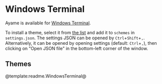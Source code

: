 # Windows Terminal

Ayame is available for [Windows Terminal](https://github.com/microsoft/terminal).

To install a theme, select it from [the list](#themes) and add it to `schemes` in `settings.json`. The settings JSON can be opened by `Ctrl`+`Shift`+`,`. Alternatively, it can be opened by opening settings (default: `Ctrl`+`,`), then clicking on "Open JSON file" in the bottom-left corner of the window. 

## Themes

@template:readme.WindowsTerminal@